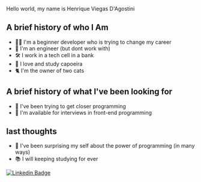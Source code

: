 Hello world, my name is Henrique Viegas D'Agostini

## A brief history of who I Am
- 👨‍🎓 I'm a beginner developer who is trying to change my career
- 📄 I'm an engineer (but dont work with)
- 🛠️ I work in a tech cell in a bank
- 🤸 I love and study capoeira
- 🐈 I'm the owner of two cats

## A brief history of what I've been looking for
- 🤗 I've been trying to get closer programming 
- 👀 I'm available for interviews in front-end programming

## last thoughts
- 🥰 I've been surprising my self about the power of programming (in many ways)
- 📚 I will keeping studying for ever

[![Linkedin Badge](https://img.shields.io/badge/-LinkedIn-blue?style=flat-square&logo=Linkedin&logoColor=white&link=https://www.linkedin.com/in/henriqueviegas)](https://www.linkedin.com/in/henriqueviegas)
